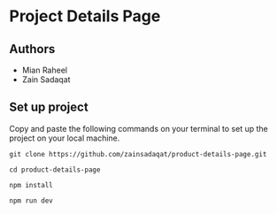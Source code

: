# Project Details Page     

## Authors     
- Mian Raheel       
- Zain Sadaqat       

## Set up project   
Copy and paste the following commands on your terminal to set up the project on your local machine.  

```
git clone https://github.com/zainsadaqat/product-details-page.git
```

```
cd product-details-page
```

```
npm install
```

```
npm run dev
```
